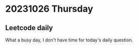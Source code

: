 # 20231026 Thursday

## Leetcode daily

What a busy day, I don't have time for today's daily question.
